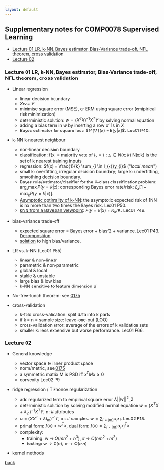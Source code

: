 ```yaml
---
layout: default
---
```

## Supplementary notes for COMP0078 Supervised Learning
- [Lecture 01 LR, k-NN, Bayes estimator, Bias-Variance trade-off, NFL theorem, cross validation](https://github.com/YHJYH/Yuheng-Jia/blob/main/subsec/0078.md#lecture-01-lr-k-nn-bayes-estimator-bias-variance-trade-off-nfl-theorem-cross-validation)
- [Lecture 02]()

### Lecture 01 LR, k-NN, Bayes estimator, Bias-Variance trade-off, NFL theorem, cross validation
- Linear regression
    - linear decision boundary 
    - *Xw = Y*
    - minimise square error (MSE), or ERM using square error (emipirical risk minimization)
    - deterministic solution: $w = (X^{T}X)^{-1}X^{T}Y$ by solving normal equation
    - adding a bias term in *w* by inserting a row of 1s in *X*
    - Bayes estimator for square loss: $f^{\*}(x) = E[y|x]$. Lec01 P40.

- k-NN k-nearest neighbour
    - non-linear decision boundary
    - classification: f(x) = majority vote of $I_{x} = {i: x_{i} \in N(x;k)}$ N(x;k) is the set of k nearest training inputs
    - regression: $f(x) = \frac{1}{k} \sum_{i \in I_{x}}y_{i}$ ("*local mean*")
    - small k: overfitting, irregular decision boundary; large k: underfitting, smoothing decision boundary.
    - Bayes rule/estimator/clasifier for the K-class classification problem: $\arg_{k}\max P(y=k|x)$; corresponding Bayes error rate/risk: $E_{x}[1-\max_{k}P(y=k|x)]$. 
    - [Asymptotic optimality of k-NN](https://www.cs.cmu.edu/~aarti/Class/10701/recitation/knn_asymp.pdf): the asymptotic expected risk of 1NN is no more than two times the Bayes risk. Lec01 P50.
    - [kNN from a Bayesian viewpoint](https://stats.stackexchange.com/a/157509): $P(y=k|x)=K_{k}/K$. Lec01 P49.

- bias-variance trade-off
    - expected square error = Bayes error + bias^2 + variance. Lec01 P43. [Decomposition](https://www.cs.cornell.edu/courses/cs4780/2018fa/lectures/lecturenote12.html)
    - [solution](https://www.cs.cornell.edu/courses/cs4780/2018fa/lectures/lecturenote12.html#:~:text=.-,Regime%201%20(High%20Variance),-In%20the%20first) to high bias/variance.

- LR vs. k-NN (Lec01 P55)
    - linear & non-linear
    - parametric & non-parametric
    - global & local
    - stable & unstable
    - large bias & low bias
    - k-NN sensitive to feature dimension *d*

- No-free-lunch theorem: see [0175](https://github.com/YHJYH/Yuheng-Jia/blob/main/subsec/0175.md)

- cross-validation
    - k-fold cross-validation: split data into k parts
    - if k = n = sample size: leave-one-out (LOO)
    - cross-validation error: average of the errors of k validation sets
    - smaller k: less expensive but worse performance. Lec01 P66.

### Lecture 02 
- General knowledge
    - vector space $\in$ inner product space
    - norm/metric, see [0175](https://github.com/YHJYH/Yuheng-Jia/blob/main/subsec/0175.md)
    - a symmetric matrix M is PSD iff $x^{T}Mx \geq 0$
    - convexity Lec02 P9

- ridge regression / Tikhonov regularization
    - add regularized term to empirical square error $\lambda ||w||^{2}\_{2}$ 
    - deterministic solution by solving modified normal equation $w = (X^{T}X + \lambda I_{n})^{-1} X^{T}Y$, n: # attributes
    - $\alpha = (XX^{T} + \lambda I_{m})^{-1}Y$, m: # samples. $w = \sum_{i=[m]} \alpha_{i}x_{i}$. Lec02 P18.
    - primal form: $f(x) = w^{T}x$, dual form: $f(x) = \sum_{i=[m]} \alpha_{i}x_{i}^{T}x$
    - complexity: 
        - training: w -> $O(mn^{2} + n^{3})$, $\alpha$ -> $O(nm^{2}+m^{3})$
        - testing: w -> $O(n)$, $\alpha$ -> $O(mn)$
- kernel methods




[back](../)
